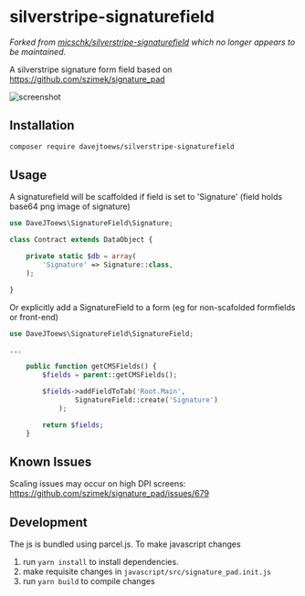 # silverstripe-signaturefield

_Forked from [micschk/silverstripe-signaturefield](https://github.com/micschk/silverstripe-signaturefield) which no longer appears to be maintained._

A silverstripe signature form field based on https://github.com/szimek/signature_pad

![screenshot](images/signaturefield.png)

## Installation

```bash
composer require davejtoews/silverstripe-signaturefield
```

## Usage

A signaturefield will be scaffolded if field is set to 'Signature' (field holds base64 png image of signature)

```php
use DaveJToews\SignatureField\Signature;

class Contract extends DataObject {

	private static $db = array(
		'Signature' => Signature::class,
	);

}
```

Or explicitly add a SignatureField to a form (eg for non-scafolded formfields or front-end)

```php
use DaveJToews\SignatureField\SignatureField;

...

	public function getCMSFields() {
		$fields = parent::getCMSFields();

		$fields->addFieldToTab('Root.Main',
				SignatureField::create('Signature')
			);

		return $fields;
	}
```

## Known Issues

Scaling issues may occur on high DPI screens: https://github.com/szimek/signature_pad/issues/679

## Development

The js is bundled using parcel.js. To make javascript changes

1. run `yarn install` to install dependencies.
2. make requisite changes in `javascript/src/signature_pad.init.js`
3. run `yarn build` to compile changes
